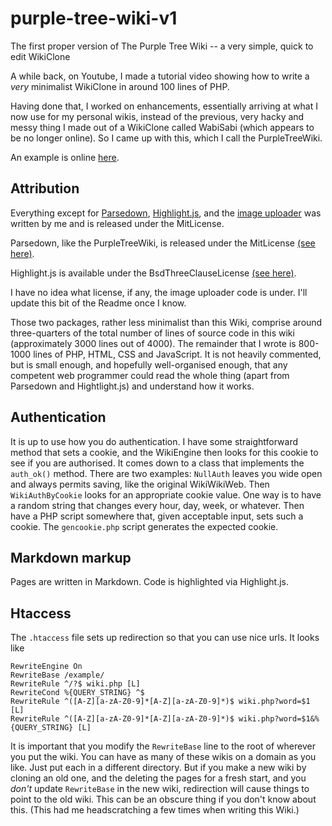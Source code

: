 # purple-tree-wiki-v1
The first proper version of The Purple Tree Wiki -- a very simple, quick to edit WikiClone

A while back, on Youtube, I made a tutorial video showing how to write a *very*
minimalist WikiClone in around 100 lines of PHP.

Having done that, I worked on enhancements, essentially arriving at what I now
use for my personal wikis, instead of the previous, very hacky and messy thing
I made out of a WikiClone called WabiSabi (which appears to be no longer
online). So I came up with this, which I call the PurpleTreeWiki.

An example is online [here](http://thepurpletree.uk/v1/).

## Attribution
Everything except for [Parsedown](https://github.com/erusev/parsedown),
[Highlight.js](https://highlightjs.org/), and the [image uploader](https://artisansweb.net/drag-drop-file-upload-using-javascript-php/) was written by me and is released under the MitLicense.

Parsedown, like the PurpleTreeWiki, is released under the MitLicense [(see here)](https://github.com/erusev/parsedown/blob/master/LICENSE.txt).

Highlight.js is available under the BsdThreeClauseLicense [(see here)](https://github.com/highlightjs/highlight.js/blob/main/LICENSE).

I have no idea what license, if any, the image uploader code is under. I'll update this bit of the Readme once I know.

Those two packages, rather less minimalist than this Wiki, comprise around three-quarters
of the total number of lines of source code in this wiki (approximately 3000 lines out of 4000).
The remainder that I wrote is 800-1000 lines of PHP, HTML, CSS and JavaScript.
It is not heavily commented, but is small enough, and hopefully well-organised enough,
that any competent web programmer could read the whole thing (apart from Parsedown and Hightlight.js)
and understand how it works.

## Authentication
It is up to use how you do authentication. I have some straightforward method
that sets a cookie, and the WikiEngine then looks for this cookie to see if you
are authorised. It comes down to a class that implements the `auth_ok()`
method. There are two examples: `NullAuth` leaves you wide open and always
permits saving, like the original WikiWikiWeb. Then `WikiAuthByCookie` looks for
an appropriate cookie value. One way is to have a random string that changes every hour,
day, week, or whatever. Then have a PHP script somewhere that, given acceptable input,
sets such a cookie. The `gencookie.php` script generates the expected cookie.

## Markdown markup
Pages are written in Markdown. Code is highlighted via Highlight.js.

## Htaccess
The `.htaccess` file sets up redirection so that you can use nice urls.
It looks like
```
RewriteEngine On
RewriteBase /example/
RewriteRule ^/?$ wiki.php [L]
RewriteCond %{QUERY_STRING} ^$
RewriteRule ^([A-Z][a-zA-Z0-9]*[A-Z][a-zA-Z0-9]*)$ wiki.php?word=$1 [L]
RewriteRule ^([A-Z][a-zA-Z0-9]*[A-Z][a-zA-Z0-9]*)$ wiki.php?word=$1&%{QUERY_STRING} [L]
```
It is important that you modify the `RewriteBase` line to the root of wherever you put the wiki.
You can have as many of these wikis on a domain as you like. Just put each in a different directory.
But if you make a new wiki by cloning an old one, and the deleting the pages for a fresh start,
and you *don't* update `RewriteBase` in the new wiki, redirection will cause things to point to the old wiki.
This can be an obscure thing if you don't know about this. (This had me headscratching a few times when
writing this Wiki.)
